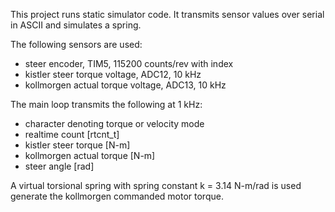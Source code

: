 This project runs static simulator code. It transmits sensor values over serial
in ASCII and simulates a spring.

The following sensors are used:
 - steer encoder, TIM5, 115200 counts/rev with index
 - kistler steer torque voltage, ADC12, 10 kHz
 - kollmorgen actual torque voltage, ADC13, 10 kHz

The main loop transmits the following at 1 kHz:
 - character denoting torque or velocity mode
 - realtime count [rtcnt_t]
 - kistler steer torque [N-m]
 - kollmorgen actual torque [N-m]
 - steer angle [rad]

A virtual torsional spring with spring constant k = 3.14 N-m/rad is used
generate the kollmorgen commanded motor torque.
